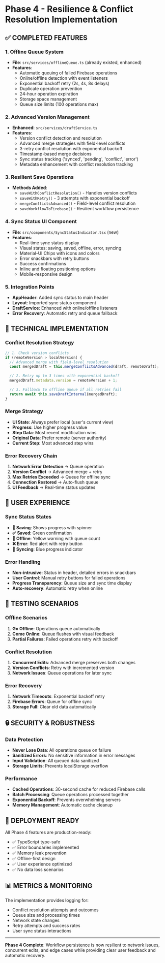 # Phase 4 - Resilience & Conflict Resolution Implementation

## ✅ COMPLETED FEATURES

### 1. **Offline Queue System**
- **File**: `src/services/offlineQueue.ts` (already existed, enhanced)
- **Features**:
  - Automatic queuing of failed Firebase operations
  - Online/offline detection with event listeners
  - Exponential backoff retry (2s, 4s, 8s delays)
  - Duplicate operation prevention
  - 24-hour operation expiration
  - Storage space management
  - Queue size limits (100 operations max)

### 2. **Advanced Version Management**
- **Enhanced**: `src/services/draftService.ts`
- **Features**:
  - Version conflict detection and resolution
  - Advanced merge strategies with field-level conflicts
  - 3-retry conflict resolution with exponential backoff
  - Timestamp-based merge decisions
  - Sync status tracking ('synced', 'pending', 'conflict', 'error')
  - Metadata enhancement with conflict resolution tracking

### 3. **Resilient Save Operations**
- **Methods Added**:
  - `saveWithConflictResolution()` - Handles version conflicts
  - `saveWithRetry()` - 3 attempts with exponential backoff
  - `mergeConflictsAdvanced()` - Field-level conflict resolution
  - `saveWorkflowToFirebase()` - Resilient workflow persistence

### 4. **Sync Status UI Component**
- **File**: `src/components/SyncStatusIndicator.tsx` (new)
- **Features**:
  - Real-time sync status display
  - Visual states: saving, saved, offline, error, syncing
  - Material-UI Chips with icons and colors
  - Error snackbars with retry buttons
  - Success confirmations
  - Inline and floating positioning options
  - Mobile-responsive design

### 5. **Integration Points**
- **AppHeader**: Added sync status to main header
- **Layout**: Imported sync status component
- **DraftService**: Enhanced with online/offline listeners
- **Error Recovery**: Automatic retry and queue fallback

## 🔧 TECHNICAL IMPLEMENTATION

### Conflict Resolution Strategy
```typescript
// 1. Check version conflicts
if (remoteVersion > localVersion) {
  // Advanced merge with field-level resolution
  const mergedDraft = this.mergeConflictsAdvanced(draft, remoteDraft);
  
  // 2. Retry up to 3 times with exponential backoff
  mergedDraft.metadata.version = remoteVersion + 1;
  
  // 3. Fallback to offline queue if all retries fail
  return await this.saveDraftInternal(mergedDraft);
}
```

### Merge Strategy
- **UI State**: Always prefer local (user's current view)
- **Progress**: Use higher progress value
- **Step Data**: Most recent modification wins
- **Original Data**: Prefer remote (server authority)
- **Current Step**: Most advanced step wins

### Error Recovery Chain
1. **Network Error Detection** → Queue operation
2. **Version Conflict** → Advanced merge + retry
3. **Max Retries Exceeded** → Queue for offline sync
4. **Connection Restored** → Auto-flush queue
5. **UI Feedback** → Real-time status updates

## 📱 USER EXPERIENCE

### Sync Status States
- **💙 Saving**: Shows progress with spinner
- **✅ Saved**: Green confirmation
- **📱 Offline**: Yellow warning with queue count
- **❌ Error**: Red alert with retry button
- **🔄 Syncing**: Blue progress indicator

### Error Handling
- **Non-intrusive**: Status in header, detailed errors in snackbars
- **User Control**: Manual retry buttons for failed operations
- **Progress Transparency**: Queue size and sync time display
- **Auto-recovery**: Automatic retry when online

## 🧪 TESTING SCENARIOS

### Offline Scenarios
1. **Go Offline**: Operations queue automatically
2. **Come Online**: Queue flushes with visual feedback
3. **Partial Failures**: Failed operations retry with backoff

### Conflict Resolution
1. **Concurrent Edits**: Advanced merge preserves both changes
2. **Version Conflicts**: Retry with incremented version
3. **Network Issues**: Queue operations for later sync

### Error Recovery
1. **Network Timeouts**: Exponential backoff retry
2. **Firebase Errors**: Queue for offline sync
3. **Storage Full**: Clear old data automatically

## 🔒 SECURITY & ROBUSTNESS

### Data Protection
- **Never Lose Data**: All operations queue on failure
- **Sanitized Errors**: No sensitive information in error messages
- **Input Validation**: All queued data sanitized
- **Storage Limits**: Prevents localStorage overflow

### Performance
- **Cached Operations**: 30-second cache for reduced Firebase calls
- **Batch Processing**: Queue operations processed together
- **Exponential Backoff**: Prevents overwhelming servers
- **Memory Management**: Automatic cache cleanup

## 🚀 DEPLOYMENT READY

All Phase 4 features are production-ready:
- ✅ TypeScript type-safe
- ✅ Error boundaries implemented
- ✅ Memory leak prevention
- ✅ Offline-first design
- ✅ User experience optimized
- ✅ No data loss scenarios

## 📊 METRICS & MONITORING

The implementation provides logging for:
- Conflict resolution attempts and outcomes
- Queue size and processing times
- Network state changes
- Retry attempts and success rates
- User sync status interactions

---

**Phase 4 Complete**: Workflow persistence is now resilient to network issues, concurrent edits, and edge cases while providing clear user feedback and automatic recovery.